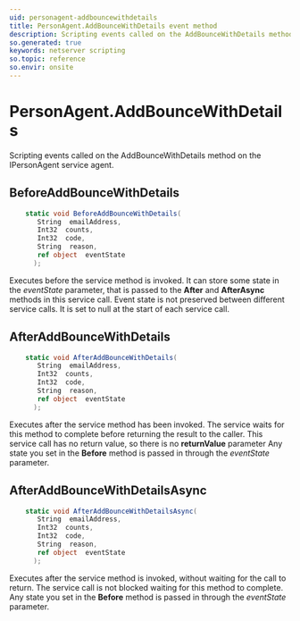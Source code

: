 ```yaml
---
uid: personagent-addbouncewithdetails
title: PersonAgent.AddBounceWithDetails event method
description: Scripting events called on the AddBounceWithDetails method on the PersonAgent service agent.
so.generated: true
keywords: netserver scripting
so.topic: reference
so.envir: onsite
---
```

# PersonAgent.AddBounceWithDetails

Scripting events called on the <see cref='M:IPersonAgent.AddBounceWithDetails'>AddBounceWithDetails</see> method on the <see cref='IPersonAgent'>IPersonAgent</see>  service agent.

## BeforeAddBounceWithDetails
```cs
    static void BeforeAddBounceWithDetails(
       String  emailAddress,
       Int32  counts,
       Int32  code,
       String  reason,
       ref object  eventState
      );
```
Executes before the service method is invoked.
It can store some state in the *eventState* parameter, that is passed to the **After** and **AfterAsync** methods in this service call.
Event state is not preserved between different service calls. It is set to null at the start of each service call.
## AfterAddBounceWithDetails
```cs
    static void AfterAddBounceWithDetails(
       String  emailAddress,
       Int32  counts,
       Int32  code,
       String  reason,
       ref object  eventState
      );
```
Executes after the service method has been invoked. The service waits for this method to complete before returning the result to the caller.
This service call has no return value, so there is no **returnValue** parameter
Any state you set in the **Before** method is passed in through the *eventState* parameter.
## AfterAddBounceWithDetailsAsync
```cs
    static void AfterAddBounceWithDetailsAsync(
       String  emailAddress,
       Int32  counts,
       Int32  code,
       String  reason,
       ref object  eventState
      );
```
Executes after the service method is invoked, without waiting for the call to return.
The service call is not blocked waiting for this method to complete.
Any state you set in the **Before** method is passed in through the *eventState* parameter.

